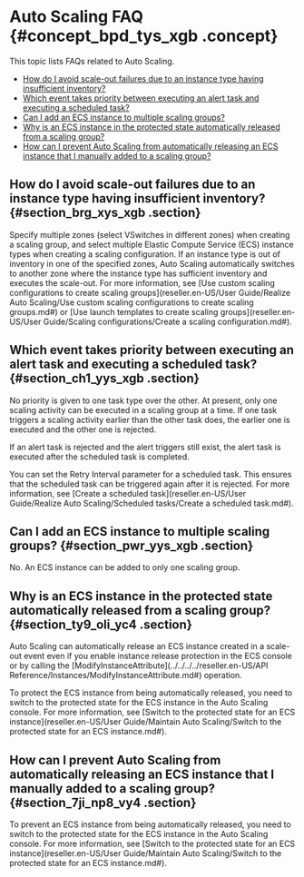 # Auto Scaling FAQ {#concept_bpd_tys_xgb .concept}

This topic lists FAQs related to Auto Scaling.

-   [How do I avoid scale-out failures due to an instance type having insufficient inventory?](#section_brg_xys_xgb)
-   [Which event takes priority between executing an alert task and executing a scheduled task?](#section_ch1_yys_xgb)
-   [Can I add an ECS instance to multiple scaling groups?](#section_pwr_yys_xgb)
-   [Why is an ECS instance in the protected state automatically released from a scaling group?](#section_ty9_oli_yc4)
-   [How can I prevent Auto Scaling from automatically releasing an ECS instance that I manually added to a scaling group?](#section_7ji_np8_vy4)

## How do I avoid scale-out failures due to an instance type having insufficient inventory? {#section_brg_xys_xgb .section}

Specify multiple zones \(select VSwitches in different zones\) when creating a scaling group, and select multiple Elastic Compute Service \(ECS\) instance types when creating a scaling configuration. If an instance type is out of inventory in one of the specified zones, Auto Scaling automatically switches to another zone where the instance type has sufficient inventory and executes the scale-out. For more information, see [Use custom scaling configurations to create scaling groups](reseller.en-US/User Guide/Realize Auto Scaling/Use custom scaling configurations to create scaling groups.md#) or [Use launch templates to create scaling groups](reseller.en-US/User Guide/Scaling configurations/Create a scaling configuration.md#).

## Which event takes priority between executing an alert task and executing a scheduled task? {#section_ch1_yys_xgb .section}

No priority is given to one task type over the other. At present, only one scaling activity can be executed in a scaling group at a time. If one task triggers a scaling activity earlier than the other task does, the earlier one is executed and the other one is rejected.

If an alert task is rejected and the alert triggers still exist, the alert task is executed after the scheduled task is completed.

You can set the Retry Interval parameter for a scheduled task. This ensures that the scheduled task can be triggered again after it is rejected. For more information, see [Create a scheduled task](reseller.en-US/User Guide/Realize Auto Scaling/Scheduled tasks/Create a scheduled task.md#).

## Can I add an ECS instance to multiple scaling groups? {#section_pwr_yys_xgb .section}

No. An ECS instance can be added to only one scaling group.

## Why is an ECS instance in the protected state automatically released from a scaling group? {#section_ty9_oli_yc4 .section}

Auto Scaling can automatically release an ECS instance created in a scale-out event even if you enable instance release protection in the ECS console or by calling the [ModifyInstanceAttribute](../../../../reseller.en-US/API Reference/Instances/ModifyInstanceAttribute.md#) operation.

To protect the ECS instance from being automatically released, you need to switch to the protected state for the ECS instance in the Auto Scaling console. For more information, see [Switch to the protected state for an ECS instance](reseller.en-US/User Guide/Maintain Auto Scaling/Switch to the protected state for an ECS instance.md#).

## How can I prevent Auto Scaling from automatically releasing an ECS instance that I manually added to a scaling group? {#section_7ji_np8_vy4 .section}

To prevent an ECS instance from being automatically released, you need to switch to the protected state for the ECS instance in the Auto Scaling console. For more information, see [Switch to the protected state for an ECS instance](reseller.en-US/User Guide/Maintain Auto Scaling/Switch to the protected state for an ECS instance.md#).

